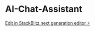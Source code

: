 # AI-Chat-Assistant

[Edit in StackBlitz next generation editor ⚡️](https://stackblitz.com/~/github.com/EnmanuelReynoso23/AI-Chat-Assistant)